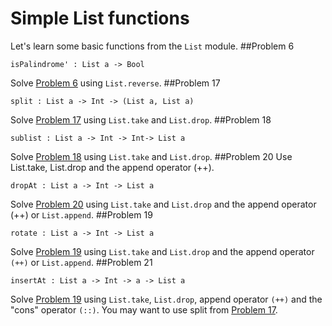 # Simple List functions
Let's learn some basic functions from the ```List``` module.
##Problem 6
```
isPalindrome' : List a -> Bool
```
Solve [Problem 6](problem_6.md) using ```List.reverse```.
##Problem 17
```
split : List a -> Int -> (List a, List a)
```
Solve [Problem 17](problem_17.md) using ```List.take``` and ```List.drop```.
##Problem 18
```
sublist : List a -> Int -> Int-> List a
```
Solve [Problem 18](problem_18.md) using ```List.take``` and ```List.drop```.
##Problem 20
Use List.take, List.drop and the append operator (++).
```
dropAt : List a -> Int -> List a
```
Solve [Problem 20](problem_20.md) using ```List.take``` and ```List.drop``` and the append operator (++) or ```List.append```.
##Problem 19
```
rotate : List a -> Int -> List a
```
Solve [Problem 19](problem_19.md) using ```List.take``` and ```List.drop``` and the append operator ```(++)``` or ```List.append```.
##Problem 21
```
insertAt : List a -> Int -> a -> List a
```
Solve [Problem 19](problem_19.md) using ```List.take```, ```List.drop```, append operator ```(++)``` and the "cons" operator ```(::)```. You may want to use split from [Problem 17](problem_17.md).
